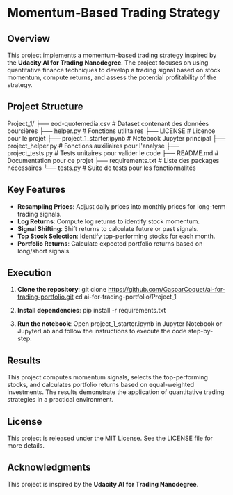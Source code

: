 # Momentum-Based Trading Strategy

## Overview

This project implements a momentum-based trading strategy inspired by the **Udacity AI for Trading Nanodegree**. The project focuses on using quantitative finance techniques to develop a trading signal based on stock momentum, compute returns, and assess the potential profitability of the strategy.

## Project Structure

Project_1/
├── eod-quotemedia.csv          # Dataset contenant des données boursières
├── helper.py                   # Fonctions utilitaires
├── LICENSE                     # Licence pour le projet
├── project_1_starter.ipynb     # Notebook Jupyter principal
├── project_helper.py           # Fonctions auxiliaires pour l'analyse
├── project_tests.py            # Tests unitaires pour valider le code
├── README.md                   # Documentation pour ce projet
├── requirements.txt            # Liste des packages nécessaires
└── tests.py                    # Suite de tests pour les fonctionnalités


## Key Features

- **Resampling Prices**: Adjust daily prices into monthly prices for long-term trading signals.
- **Log Returns**: Compute log returns to identify stock momentum.
- **Signal Shifting**: Shift returns to calculate future or past signals.
- **Top Stock Selection**: Identify top-performing stocks for each month.
- **Portfolio Returns**: Calculate expected portfolio returns based on long/short signals.

## Execution

1. **Clone the repository**:
   git clone https://github.com/GasparCoquet/ai-for-trading-portfolio.git
   cd ai-for-trading-portfolio/Project_1

2. **Install dependencies**:
   pip install -r requirements.txt

3. **Run the notebook**: Open project_1_starter.ipynb in Jupyter Notebook or JupyterLab and follow the instructions to execute the code step-by-step.

## Results
This project computes momentum signals, selects the top-performing stocks, and calculates portfolio returns based on equal-weighted investments. The results demonstrate the application of quantitative trading strategies in a practical environment.

## License
This project is released under the MIT License. See the LICENSE file for more details.

## Acknowledgments
This project is inspired by the **Udacity AI for Trading Nanodegree**.
